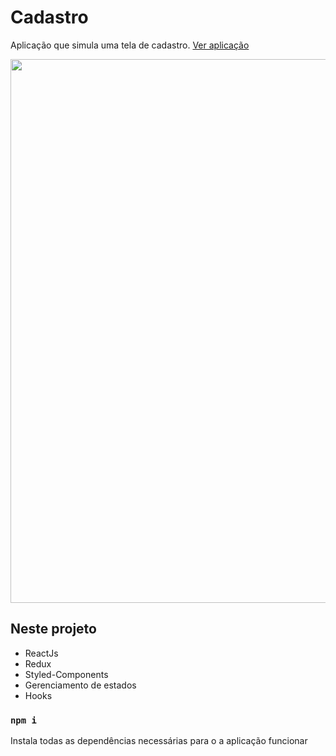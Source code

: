 # Cadastro 

Aplicação que simula uma tela de cadastro. 
[Ver aplicação](https://claudionsc.github.io/cadastro-usuarios/)

<p align="center">
<img width="870" src="cadastro\src\assets\to_readme\users.gif">
</p>

## Neste projeto

* ReactJs
* Redux 
* Styled-Components
* Gerenciamento de estados
* Hooks


### `npm i`

Instala todas as dependências necessárias para o a aplicação funcionar
